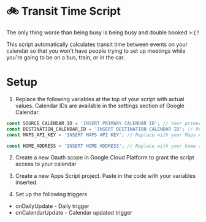 # 🚲 Transit Time Script

The only thing worse than being busy is being busy and double booked >:( !

This script automatically calculates transit time between events on your calendar so that you won't have people trying to set up meetings while you're going to be on a bus, train, or in the car.

# Setup

1. Replace the following variables at the top of your script with actual values. Calendar IDs are available in the settings section of Google Calendar.
```javascript
const SOURCE_CALENDAR_ID = 'INSERT PRIMARY CALENDAR ID'; // Your primary calendar ID
const DESTINATION_CALENDAR_ID = 'INSERT DESTINATION CALENDAR ID'; // Replace with transit calendar ID
const MAPS_API_KEY = 'INSERT MAPS API KEY'; // Replace with your Maps API key

const HOME_ADDRESS = 'INSERT HOME ADDRESS'; // Replace with your home address
```

2. Create a new Oauth scope in Google Cloud Platform to grant the script access to your calendar

3. Create a new Apps Script project. Paste in the code with your variables inserted.

4. Set up the following triggers
- onDailyUpdate - Daily trigger
- onCalendarUpdate - Calendar updated trigger




